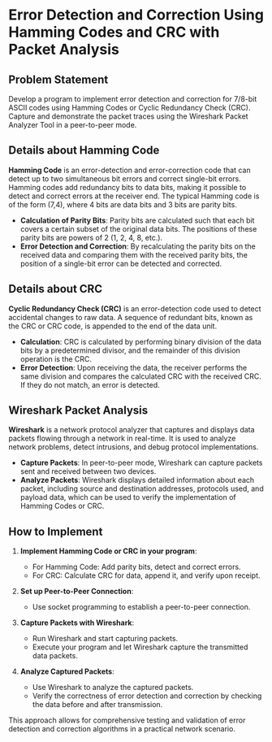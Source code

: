 # Error Detection and Correction Using Hamming Codes and CRC with Packet Analysis

## Problem Statement

Develop a program to implement error detection and correction for 7/8-bit ASCII codes using Hamming Codes or Cyclic Redundancy Check (CRC). Capture and demonstrate the packet traces using the Wireshark Packet Analyzer Tool in a peer-to-peer mode.

## Details about Hamming Code

**Hamming Code** is an error-detection and error-correction code that can detect up to two simultaneous bit errors and correct single-bit errors. Hamming codes add redundancy bits to data bits, making it possible to detect and correct errors at the receiver end. The typical Hamming code is of the form (7,4), where 4 bits are data bits and 3 bits are parity bits.

- **Calculation of Parity Bits**: Parity bits are calculated such that each bit covers a certain subset of the original data bits. The positions of these parity bits are powers of 2 (1, 2, 4, 8, etc.).
- **Error Detection and Correction**: By recalculating the parity bits on the received data and comparing them with the received parity bits, the position of a single-bit error can be detected and corrected.

## Details about CRC

**Cyclic Redundancy Check (CRC)** is an error-detection code used to detect accidental changes to raw data. A sequence of redundant bits, known as the CRC or CRC code, is appended to the end of the data unit. 

- **Calculation**: CRC is calculated by performing binary division of the data bits by a predetermined divisor, and the remainder of this division operation is the CRC.
- **Error Detection**: Upon receiving the data, the receiver performs the same division and compares the calculated CRC with the received CRC. If they do not match, an error is detected.

## Wireshark Packet Analysis

**Wireshark** is a network protocol analyzer that captures and displays data packets flowing through a network in real-time. It is used to analyze network problems, detect intrusions, and debug protocol implementations.

- **Capture Packets**: In peer-to-peer mode, Wireshark can capture packets sent and received between two devices.
- **Analyze Packets**: Wireshark displays detailed information about each packet, including source and destination addresses, protocols used, and payload data, which can be used to verify the implementation of Hamming Codes or CRC.

## How to Implement

1. **Implement Hamming Code or CRC in your program**:
   - For Hamming Code: Add parity bits, detect and correct errors.
   - For CRC: Calculate CRC for data, append it, and verify upon receipt.

2. **Set up Peer-to-Peer Connection**:
   - Use socket programming to establish a peer-to-peer connection.

3. **Capture Packets with Wireshark**:
   - Run Wireshark and start capturing packets.
   - Execute your program and let Wireshark capture the transmitted data packets.

4. **Analyze Captured Packets**:
   - Use Wireshark to analyze the captured packets.
   - Verify the correctness of error detection and correction by checking the data before and after transmission.

This approach allows for comprehensive testing and validation of error detection and correction algorithms in a practical network scenario.
